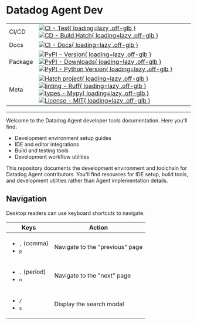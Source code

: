 # Datadog Agent Dev

| | |
| --- | --- |
| CI/CD | [![CI - Test](https://github.com/DataDog/datadog-agent-dev/actions/workflows/test.yml/badge.svg){ loading=lazy .off-glb }](https://github.com/DataDog/datadog-agent-dev/actions/workflows/test.yml) [![CD - Build Hatch](https://github.com/DataDog/datadog-agent-dev/actions/workflows/build.yml/badge.svg){ loading=lazy .off-glb }](https://github.com/DataDog/datadog-agent-dev/actions/workflows/build.yml) |
| Docs | [![CI - Docs](https://github.com/DataDog/datadog-agent-dev/actions/workflows/docs.yml/badge.svg){ loading=lazy .off-glb }](https://github.com/DataDog/datadog-agent-dev/actions/workflows/docs.yml) |
| Package | [![PyPI - Version](https://img.shields.io/pypi/v/dda.svg?logo=pypi&label=PyPI&logoColor=gold){ loading=lazy .off-glb }](https://pypi.org/project/dda/) [![PyPI - Downloads](https://img.shields.io/pypi/dm/dda.svg?color=blue&label=Downloads&logo=pypi&logoColor=gold){ loading=lazy .off-glb }](https://pypi.org/project/dda/) [![PyPI - Python Version](https://img.shields.io/pypi/pyversions/dda.svg?logo=python&label=Python&logoColor=gold){ loading=lazy .off-glb }](https://pypi.org/project/dda/) |
| Meta | [![Hatch project](https://img.shields.io/badge/%F0%9F%A5%9A-Hatch-4051b5.svg){ loading=lazy .off-glb }](https://github.com/ofek/dep-sync) [![linting - Ruff](https://img.shields.io/endpoint?url=https://raw.githubusercontent.com/astral-sh/ruff/main/assets/badge/v2.json){ loading=lazy .off-glb }](https://github.com/astral-sh/ruff) [![types - Mypy](https://img.shields.io/badge/types-Mypy-blue.svg){ loading=lazy .off-glb }](https://github.com/python/mypy) [![License - MIT](https://img.shields.io/badge/license-MIT-9400d3.svg){ loading=lazy .off-glb }](https://spdx.org/licenses/) |

-----

Welcome to the Datadog Agent developer tools documentation. Here you'll find:

- Development environment setup guides
- IDE and editor integrations
- Build and testing tools
- Development workflow utilities

This repository documents the development environment and toolchain for Datadog Agent contributors. You'll find resources for IDE setup, build tools, and development utilities rather than Agent implementation details.

## Navigation

Desktop readers can use keyboard shortcuts to navigate.

| Keys | Action |
| --- | --- |
| <ul><li><kbd>,</kbd> (comma)</li><li><kbd>p</kbd></li></ul> | Navigate to the "previous" page |
| <ul><li><kbd>.</kbd> (period)</li><li><kbd>n</kbd></li></ul> | Navigate to the "next" page |
| <ul><li><kbd>/</kbd></li><li><kbd>s</kbd></li></ul> | Display the search modal |
